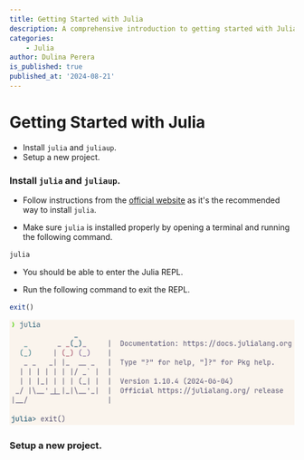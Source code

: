 ```yaml
---
title: Getting Started with Julia
description: A comprehensive introduction to getting started with Julia
categories:
	- Julia
author: Dulina Perera
is_published: true
published_at: '2024-08-21'
---
```


# Getting Started with Julia

- Install `julia` and `juliaup`.
- Setup a new project.

### Install `julia` and `juliaup`.

- Follow instructions from the [official website](https://julialang.org/downloads/) as it's the recommended way to install `julia`.

- Make sure `julia` is installed properly by opening a terminal and running the following command.

```sh {"id":"01J5RK8FSSC45C46ET852MHTPD"}
julia
```

- You should be able to enter the Julia REPL.

- Run the following command to exit the REPL.

```julia {"id":"01J5RK8FSSC45C46ET8572HQ1C"}
exit()
```

![Verify Julia Installation](../../static/post-images/1.png)

### Setup a new project.
